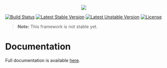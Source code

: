 <p align="center"><a href="https://www.aphiria.com" target="_blank" title="Aphiria"><img src="https://www.aphiria.com/images/aphiria-logo.png"></a></p>

<p align="center">

[![Build Status](https://travis-ci.com/aphiria/aphiria.svg)](https://travis-ci.com/aphiria/aphiria)
[![Latest Stable Version](https://poser.pugx.org/aphiria/aphiria/v/stable.svg)](https://packagist.org/packages/aphiria/aphiria)
[![Latest Unstable Version](https://poser.pugx.org/aphiria/aphiria/v/unstable.svg)](https://packagist.org/packages/aphiria/aphiria)
[![License](https://poser.pugx.org/aphiria/aphiria/license.svg)](https://packagist.org/packages/aphiria/aphiria)

</p>

> **Note:** This framework is not stable yet.

<h1>Documentation</h1>

Full documentation is available <a href="https://github.com/aphiria/docs" target="_blank">here</a>.
